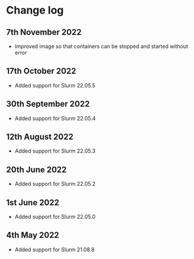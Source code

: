 # Change log

## 7th November 2022

* Improved image so that containers can be stopped and started without error

## 17th October 2022

* Added support for Slurm 22.05.5

## 30th September 2022

* Added support for Slurm 22.05.4

## 12th August 2022

* Added support for Slurm 22.05.3

## 20th June 2022

* Added support for Slurm 22.05.2

## 1st June 2022

* Added support for Slurm 22.05.0

## 4th May 2022

* Added support for Slurm 21.08.8
